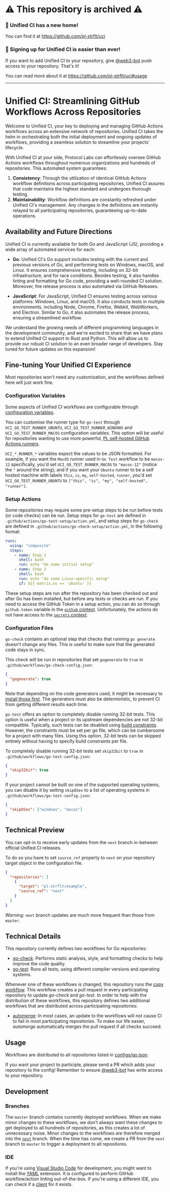 # ⚠️ This repository is archived ⚠️

### 🏡 Unified CI has a new home! 

You can find it at https://github.com/pl-strflt/uci

### 🐙 Signing up for Unified CI is easier than ever!

If you want to add Unified CI to your repository, give [@web3-bot](https://github.com/web3-bot) push access to your repository. That's it! 

You can read more about it at https://github.com/pl-strflt/uci#usage

---

# Unified CI: Streamlining GitHub Workflows Across Repositories

Welcome to Unified CI, your key to deploying and managing GitHub Actions workflows across an extensive network of repositories. Unified CI takes the helm in orchestrating both the initial deployment and ongoing updates of workflows, providing a seamless solution to streamline your projects' lifecycle.

With Unified CI at your side, Protocol Labs can effortlessly oversee GitHub Actions workflows throughout numerous organizations and hundreds of repositories. This automated system guarantees:

1. **Consistency**: Through the utilization of identical GitHub Actions workflow definitions across participating repositories, Unified CI assures that code maintains the highest standard and undergoes thorough testing.
2. **Maintainability**: Workflow definitions are constantly refreshed under Unified CI's management. Any changes in the definitions are instantly relayed to all participating repositories, guaranteeing up-to-date operations.

## Availability and Future Directions

Unified CI is currently available for both Go and JavaScript (JS), providing a wide array of automated services for each:

- **Go**: Unified CI's Go support includes testing with the current and previous versions of Go, and performing tests on Windows, macOS, and Linux. It ensures comprehensive testing, including on 32-bit infrastructure, and for race conditions. Besides testing, it also handles linting and formatting for Go code, providing a well-rounded CI solution. Moreover, the release process is also automated via GitHub Releases.

- **JavaScript**: For JavaScript, Unified CI ensures testing across various platforms: Windows, Linux, and macOS. It also conducts tests in multiple environments, including Node, Chrome, Firefox, Webkit, WebWorkers, and Electron. Similar to Go, it also automates the release process, ensuring a streamlined workflow.

We understand the growing needs of different programming languages in the development community, and we're excited to share that we have plans to extend Unified CI support to Rust and Python. This will allow us to provide our robust CI solution to an even broader range of developers. Stay tuned for future updates on this expansion!

## Fine-tuning Your Unified CI Experience

Most repositories won't need any customization, and the workflows defined here will just work fine.

### Configuration Variables

Some aspects of Unified CI workflows are configurable through [configuration variables](https://docs.github.com/en/actions/learn-github-actions/variables#creating-configuration-variables-for-a-repository).

You can customise the runner type for `go-test` through `UCI_GO_TEST_RUNNER_UBUNTU`, `UCI_GO_TEST_RUNNER_WINDOWS` and `UCI_GO_TEST_RUNNER_MACOS` configuration variables. This option will be useful for repositories wanting to use more powerful, [PL self-hosted GitHub Actions runners](https://github.com/pl-strflt/tf-aws-gh-runner).

`UCI_*_RUNNER_*` variables expect the values to be JSON formatted. For example, if you want the `MacOS` runner used in `Go Test` workflow to be `macos-12` specifically, you'd set `UCI_GO_TEST_RUNNER_MACOS` to `"macos-12"` (notice the `"` around the string); and if you want your `Ubuntu` runner to be a self hosted machine with labels `this`, `is`, `my`, `self-hosted`, `runner`, you'd set `UCI_GO_TEST_RUNNER_UBUNTU` to `["this", "is", "my", "self-hosted", "runner"]`.

### Setup Actions

Some repositories may require some pre-setup steps to be run before tests (or code checks) can be run. Setup steps for `go-test` are defined in `.github/actions/go-test-setup/action.yml`, and setup steps for `go-check` are defined in `.github/actions/go-check-setup/action.yml`, in the following format:

```yml
runs:
  using: "composite"
  steps:
    - name: Step 1
      shell: bash
      run: echo "do some initial setup"
    - name: Step 2
      shell: bash
      run: echo "do some Linux-specific setup"
      if: ${{ matrix.os == 'ubuntu' }}
```

These setup steps are run after the repository has been checked out and after Go has been installed, but before any tests or checks are run.
If you need to access the GitHub Token in a setup action, you can do so through `github.token` variable in the [`github` context](https://docs.github.com/en/actions/learn-github-actions/contexts#github-context). Unfortunately, the actions do not have access to the [`secrets` context](https://docs.github.com/en/actions/learn-github-actions/contexts#secrets-context).

### Configuration Files

`go-check` contains an optional step that checks that running `go generate` doesn't change any files.
This is useful to make sure that the generated code stays in sync.

This check will be run in repositories that set `gogenerate` to `true` in `.github/workflows/go-check-config.json`:
```json
{
  "gogenerate": true
}
```

Note that depending on the code generators used, it might be necessary to [install those first](#additional-setup-steps).
The generators must also be deterministic, to prevent CI from getting different results each time.

`go-test` offers an option to completely disable running 32-bit tests.
This option is useful when a project or its upstream dependencies are not 32-bit compatible.
Typically, such tests can be disabled using [build constraints](https://pkg.go.dev/cmd/go#hdr-Build_constraints).
However, the constraints must be set per go file, which can be cumbersome for a project with many files.
Using this option, 32-bit tests can be skipped entirely without having to specify build constraints per file.

To completely disable running 32-bit tests set `skip32bit` to `true` in `.github/workflows/go-test-config.json`:
```json
{
  "skip32bit": true
}
```

If your project cannot be built on one of the supported operating systems, you can disable it by setting `skipOSes` to a list of operating systems in `.github/workflows/go-test-config.json`:
```json
{
  "skipOSes": ["windows", "macos"]
}
```

## Technical Preview

You can opt-in to receive early updates from the `next` branch in-between official Unified CI releases.

To do so you have to set `source_ref` property to `next` on your repository target object in the configuration file.
```json
{
  "repositories": [
    {
      "target": "pl-strflt/example",
      "source_ref": "next"
    }
  ]
}
```

_Warning_: `next` branch updates are much more frequent than those from `master`.

## Technical Details

This repository currently defines two workflows for Go repositories:
* [go-check](templates/.github/workflows/go-check.yml): Performs static analysis, style, and formatting checks to help improve the code quality.
* [go-test](templates/.github/workflows/go-test.yml): Runs all tests, using different compiler versions and operating systems.

Whenever one of these workflows is changed, this repository runs the [copy workflow](.github/workflows/copy-workflow.yml). This workflow creates a pull request in every participating repository to update *go-check* and *go-test*.
In order to help with the distribution of these workflows, this repository defines two additional workflows that are distributed across participating repositories:
* [automerge](templates/.github/workflows/automerge.yml): In most cases, an update to the workflows will not cause CI to fail in most participating repositories. To make our life easier, *automerge* automatically merges the pull request if all checks succeed.

## Usage

Workflows are distributed to all repositories listed in [configs/go.json](configs/go.json).

If you want your project to participle, please send a PR which adds your repository to the config! Remember to ensure [@web3-bot](https://github.com/web3-bot) has write access to your repository.

## Development

### Branches

The `master` branch contains currently deployed workflows.
When we make minor changes to these workflows, we don't always want these changes to get deployed to all hundreds of repositories, as this creates a lot of unnecessary noise. Minor changes to the workflows are therefore merged into the [`next`](https://github.com/protocol/.github/tree/next) branch. When the time has come, we create a PR from the `next` branch to `master` to trigger a deployment to all repositores.

### IDE

If you're using [Visual Studio Code](https://code.visualstudio.com/) for development, you might want to install the [YAML](https://marketplace.visualstudio.com/items?itemName=redhat.vscode-yaml) extension. It is configured to perform GitHub workflow/action linting out-of-the-box. If you're using a different IDE, you can check if a [client](https://github.com/redhat-developer/yaml-language-server#clients) for it exists.
